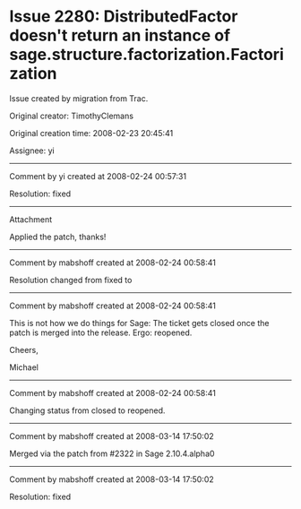 # Issue 2280: DistributedFactor doesn't return an instance of sage.structure.factorization.Factorization

Issue created by migration from Trac.

Original creator: TimothyClemans

Original creation time: 2008-02-23 20:45:41

Assignee: yi




---

Comment by yi created at 2008-02-24 00:57:31

Resolution: fixed


---

Attachment

Applied the patch, thanks!


---

Comment by mabshoff created at 2008-02-24 00:58:41

Resolution changed from fixed to 


---

Comment by mabshoff created at 2008-02-24 00:58:41

This is not how we do things for Sage: The ticket gets closed once the patch is merged into the release. Ergo: reopened.

Cheers,

Michael


---

Comment by mabshoff created at 2008-02-24 00:58:41

Changing status from closed to reopened.


---

Comment by mabshoff created at 2008-03-14 17:50:02

Merged via the patch from #2322 in Sage 2.10.4.alpha0


---

Comment by mabshoff created at 2008-03-14 17:50:02

Resolution: fixed
